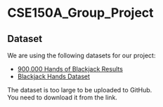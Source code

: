 # CSE150A_Group_Project

## Dataset
We are using the following datasets for our project:

- [900,000 Hands of Blackjack Results](https://www.kaggle.com/datasets/mojocolors/900000-hands-of-blackjack-results)
- [Blackjack Hands Dataset](https://www.kaggle.com/datasets/dennisho/blackjack-hands)

The dataset is too large to be uploaded to GitHub.  
You need to download it from the link.